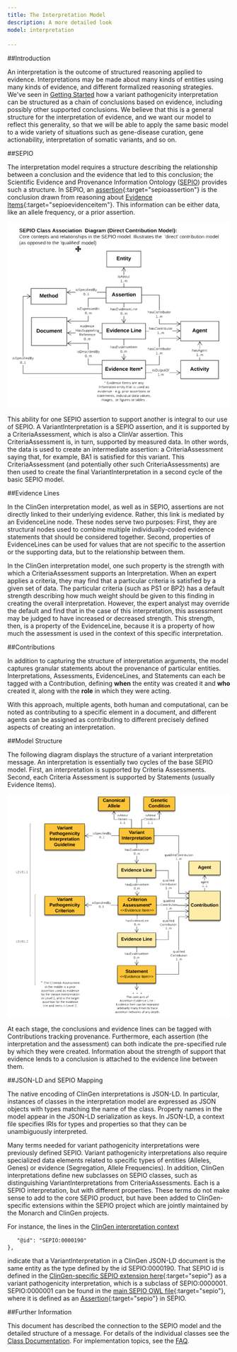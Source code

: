 ```yaml
---
title: The Interpretation Model
description: A more detailed look
model: interpretation

---
```


##Introduction

An interpretation is the outcome of structured reasoning applied to evidence.   Interpretations may be made about many kinds of entities using many kinds of evidence, and different formalized reasoning strategies.  We've seen in [Getting Started]() how a variant pathogenicity interpretation can be structured as a chain of conclusions based on evidence, including possibly other supported conclusions.  We believe that this is a general structure for the interpretation of evidence, and we want our model to reflect this generality, so that we will be able to apply the same basic model to a wide variety of situations such as gene-disease curation, gene actionability, interpretation of somatic variants, and so on.

##SEPIO

The interpretation model requires a structure describing the relationship between a conclusion and the evidence that led to this conclusion;  the Scientific Evidence and Provenance Information Ontology ([SEPIO](./sepio.html)) provides such a structure.  In SEPIO, an [assertion](https://github.com/monarch-initiative/SEPIO-ontology/wiki/Assertion){:target="sepioassertion"} is the conclusion drawn from reasoning about [Evidence Items](https://github.com/monarch-initiative/SEPIO-ontology/wiki/Evidence-Item){:target="sepioevidenceitem"}.   This information can be either data, like an allele frequency, or a prior assertion.

![Interpretation Figure 1](images/SEPIO_UML.png)

This ability for one SEPIO assertion to support another is integral to our use of SEPIO.   A VariantInterpretation is a SEPIO assertion, and it is supported by a CriteriaAssessment, which is also a ClinVar assertion. This CriteriaAssessment is, in turn, supported by measured data.  In other words, the data is used to create an intermediate assertion: a CriteriaAssessment saying that, for example, BA1 is satisfied for this variant.   This CriteriaAssessment (and potentially other such CriteriaAssessments) are then used to create the final VariantInterpretation in a second cycle of the basic SEPIO model.


##Evidence Lines

In the ClinGen interpretation model, as well as in SEPIO, assertions are not directly linked to their underlying evidence.  Rather, this link is mediated by an EvidenceLine node.  These nodes serve two purposes: First, they are structural nodes used to combine multiple individually-coded evidence statements that should be considered together.  Second, properties of EvidenceLines can be used for values that are not specific to the assertion or the supporting data, but to the relationship between them.

In the ClinGen interpretation model,  one such property is the strength with which a CriteriaAssessment supports an Interpretation.  When an expert applies a criteria, they may find that a particular criteria is satisfied by a given set of data.   The particular criteria (such as PS1 or BP2) has a default strength describing how much weight should be given to this finding in creating the overall interpretation.  However, the expert analyst may override the default and find that in the case of this interpretation, this assessment may be judged to have increased or decreased strength.  This strength, then, is a property of the EvidenceLine, because it is a property of how much the assessment is used in the context of this specific interpretation.

##Contributions

In addition to capturing the structure of interpretation arguments, the model captures granular statements about the provenance of particular entities.   Interpretations, Assessments, EvidenceLines, and Statements can each be tagged with a Contribution, defining **when** the entity was created it and **who** created it, along with the **role** in which they were acting.

With this approach, multiple agents, both human and computational, can be noted as contributing to a specific element in a document, and different agents can be assigned as contributing to different precisely defined aspects of creating an interpretation.

##Model Structure

The following diagram displays the structure of a variant interpretation message.  An interpretation is essentially two cycles of the base SEPIO model.  First, an interpretation is supported by Criteria Assessments. Second, each Criteria Assessment is supported by Statements (usually Evidence Items).

![Interpretation Figure 2](images/CG_UML.png)

At each stage, the conclusions and evidence lines can be tagged with Contributions tracking provenance.  Furthermore, each assertion (the interpretation and the assessment) can both indicate the pre-specified rule by which they were created.  Information about the strength of support that evidence lends to a conclusion is attached to the evidence line between them.

##JSON-LD and SEPIO Mapping

The native encoding of ClinGen interpretations is JSON-LD.  In particular, instances of classes in the interpretation model are expressed as JSON objects with types matching the name of the class.  Property names in the model appear in the JSON-LD serialization as keys.   In JSON-LD, a context file specifies IRIs for types and properties so that they can be unambiguously interpreted.

Many terms needed for variant pathogenicity interpretations were previously defined SEPIO. Variant pathogenicity interpretations also require specialized data elements related to specific types of entities (Alleles, Genes) or evidence (Segregation, Allele Frequencies).  In addition, ClinGen interpretations define new subclasses on SEPIO classes, such as distinguishing VariantInterpretations from CriteriaAssessments.  Each is a SEPIO interpretation, but with different properties. These terms do not make sense to add to the core SEPIO product, but have been added to ClinGen-specific extensions within the SEPIO project which are jointly maintained by the Monarch and ClinGen projects.

For instance, the lines in the [ClinGen interpretation context](http://datamodel.clinicalgenome.org/interpretation/json/context)

``` "VariantInterpretation": {
   "@id": "SEPIO:0000190"
},
```
indicate that a VariantInterpretation in a ClinGen JSON-LD document is the same entity as the type defined by the id SEPIO:0000190. That SEPIO id is defined in the [ClinGen-specific SEPIO extension here](https://github.com/monarch-initiative/SEPIO-ontology/blob/master/src/ontology/extensions/sepio-clingen.owl){:target="sepio"} as a variant pathogenicity interpretation, which is a subclass of SEPIO:0000001.  SEPIO:0000001 can be found in the [main SEPIO OWL file](https://raw.githubusercontent.com/monarch-initiative/SEPIO-ontology/master/src/ontology/sepio.owl){:target="sepio"}, where it is defined as an [Assertion](http://github.com/monarch-initiative/SEPIO-ontology/wiki/Assertion){:target="sepio"} in SEPIO.



##Further Information

This document has described the connection to the SEPIO model and the detailed structure of a message.   For details of the individual classes see the [Class Documentation]().  For implementation topics, see the [FAQ](faq.html).
